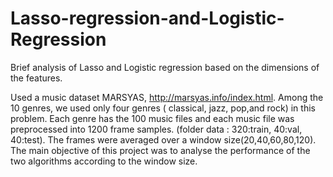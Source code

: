 # Lasso-regression-and-Logistic-Regression
Brief analysis of Lasso and Logistic regression based on the dimensions of the features.

Used a music dataset MARSYAS, http://marsyas.info/index.html. Among the 10 genres, we used only four genres ( classical, jazz, pop,and rock) in this problem. Each genre has the 100 music files and each music file was preprocessed into 1200 frame samples. (folder data : 320:train, 40:val, 40:test). The frames were averaged over a window size(20,40,60,80,120). The main objective of this project was to analyse the performance of the two algorithms according to the window size. 

